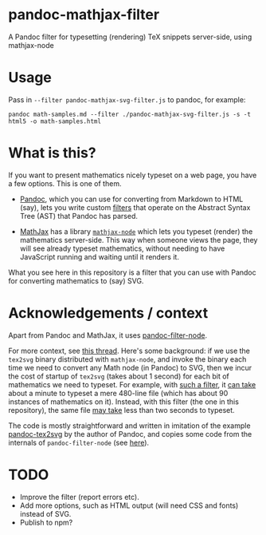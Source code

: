 # pandoc-mathjax-filter
A Pandoc filter for typesetting (rendering) TeX snippets server-side, using mathjax-node

# Usage
Pass in `--filter pandoc-mathjax-svg-filter.js` to pandoc, for example:

    pandoc math-samples.md --filter ./pandoc-mathjax-svg-filter.js -s -t html5 -o math-samples.html

# What is this?
If you want to present mathematics nicely typeset on a web page, you have a few options. This is one of them.

- [Pandoc](https://pandoc.org/), which you can use for converting from Markdown to HTML (say), lets you write custom [filters](https://pandoc.org/filters.html) that operate on the Abstract Syntax Tree (AST) that Pandoc has parsed.

- [MathJax](https://www.mathjax.org/) has a library [`mathjax-node`](https://github.com/mathjax/MathJax-node) which lets you typeset (render) the mathematics server-side. This way when someone views the page, they will see already typeset mathematics, without needing to have JavaScript running and waiting until it renders it.

What you see here in this repository is a filter that you can use with Pandoc for converting mathematics to (say) SVG.

# Acknowledgements / context
Apart from Pandoc and MathJax, it uses [pandoc-filter-node](https://github.com/mvhenderson/pandoc-filter-node).

For more context, see [this thread](https://github.com/jgm/pandoc/issues/3153). Here's some background: if we use the `tex2svg` binary distributed with `mathjax-node`, and invoke the binary each time we need to convert any Math node (in Pandoc) to SVG, then we incur the cost of startup of `tex2svg` (takes about 1 second) for each bit of mathematics we need to typeset. For example, with [such a filter](https://gist.github.com/shreevatsa/7be352a692fef4cdccc76d03b9f12bf8), it [can take](https://github.com/jgm/pandoc/issues/3153#issuecomment-343199416) about a minute to typeset a mere 480-line file (which has about 90 instances of mathematics on it). Instead, with this filter (the one in this repository), the same file [may take](https://github.com/jgm/pandoc/issues/3153#issuecomment-343199416) less than two seconds to typeset.

The code is mostly straightforward and written in imitation of the example [pandoc-tex2svg](https://github.com/jgm/pandoc-tex2svg) by the author of Pandoc, and copies some code from the internals of `pandoc-filter-node` (see [here](https://github.com/mvhenderson/pandoc-filter-node/issues/7)).

# TODO
- Improve the filter (report errors etc).
- Add more options, such as HTML output (will need CSS and fonts) instead of SVG.
- Publish to npm?

